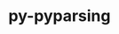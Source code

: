 ---
title: "py-pyparsing"
layout: cache
categories: [package, develop-2023-08-13]
meta: {"versions": ["3.0.9"], "compilers": ["apple-clang@=14.0.0", "gcc@=11.1.0", "gcc@=11.3.0", "gcc@=7.5.0"], "oss": ["ubuntu18.04", "ubuntu20.04", "ubuntu22.04", "ventura"], "platforms": ["darwin", "linux"], "targets": ["aarch64", "ppc64le", "x86_64_v3"], "stacks": ["data-vis-sdk", "e4s", "e4s-power", "ml-darwin-aarch64-mps", "ml-linux-x86_64-cpu", "ml-linux-x86_64-cuda", "ml-linux-x86_64-rocm", "radiuss", "root"], "num_specs": 11, "num_specs_by_stack": {"ml-darwin-aarch64-mps": 1, "root": 11, "radiuss": 1, "e4s-power": 2, "data-vis-sdk": 1, "e4s": 3, "ml-linux-x86_64-cpu": 3, "ml-linux-x86_64-cuda": 3, "ml-linux-x86_64-rocm": 2}}
spec_details: [{"hash": "gvldazkzsiw7375piyei5awoazmdjsgz", "compiler": "apple-clang@=14.0.0", "versions": ["3.0.9"], "os": "ventura", "platform": "darwin", "target": "aarch64", "variants": ["build_system=python_pip"], "stacks": ["ml-darwin-aarch64-mps", "root"], "size": "-", "tarball": "https://binaries.spack.io/develop-2023-08-13/build_cache/darwin-ventura-aarch64/apple-clang-14.0.0/py-pyparsing-3.0.9/darwin-ventura-aarch64-apple-clang-14.0.0-py-pyparsing-3.0.9-gvldazkzsiw7375piyei5awoazmdjsgz.spack"}, {"hash": "qqkjbqreuushn3cnop7yh4e655mbhfg2", "compiler": "gcc@=7.5.0", "versions": ["3.0.9"], "os": "ubuntu18.04", "platform": "linux", "target": "x86_64_v3", "variants": ["build_system=python_pip"], "stacks": ["radiuss", "root"], "size": "-", "tarball": "https://binaries.spack.io/develop-2023-08-13/build_cache/linux-ubuntu18.04-x86_64_v3/gcc-7.5.0/py-pyparsing-3.0.9/linux-ubuntu18.04-x86_64_v3-gcc-7.5.0-py-pyparsing-3.0.9-qqkjbqreuushn3cnop7yh4e655mbhfg2.spack"}, {"hash": "aljbyhhbsucjr34tumwo5dxixx3val5f", "compiler": "gcc@=11.1.0", "versions": ["3.0.9"], "os": "ubuntu20.04", "platform": "linux", "target": "ppc64le", "variants": ["build_system=python_pip"], "stacks": ["root", "e4s-power"], "size": "-", "tarball": "https://binaries.spack.io/develop-2023-08-13/build_cache/linux-ubuntu20.04-ppc64le/gcc-11.1.0/py-pyparsing-3.0.9/linux-ubuntu20.04-ppc64le-gcc-11.1.0-py-pyparsing-3.0.9-aljbyhhbsucjr34tumwo5dxixx3val5f.spack"}, {"hash": "s5vnkzm7zwvy2y4ye7lengxiquwgiux6", "compiler": "gcc@=11.1.0", "versions": ["3.0.9"], "os": "ubuntu20.04", "platform": "linux", "target": "ppc64le", "variants": ["build_system=python_pip"], "stacks": ["root", "e4s-power"], "size": "-", "tarball": "https://binaries.spack.io/develop-2023-08-13/build_cache/linux-ubuntu20.04-ppc64le/gcc-11.1.0/py-pyparsing-3.0.9/linux-ubuntu20.04-ppc64le-gcc-11.1.0-py-pyparsing-3.0.9-s5vnkzm7zwvy2y4ye7lengxiquwgiux6.spack"}, {"hash": "ts4jh375u5uz3hctjk4robn4h7pc6wyn", "compiler": "gcc@=11.1.0", "versions": ["3.0.9"], "os": "ubuntu20.04", "platform": "linux", "target": "x86_64_v3", "variants": ["build_system=python_pip"], "stacks": ["root", "data-vis-sdk"], "size": "-", "tarball": "https://binaries.spack.io/develop-2023-08-13/build_cache/linux-ubuntu20.04-x86_64_v3/gcc-11.1.0/py-pyparsing-3.0.9/linux-ubuntu20.04-x86_64_v3-gcc-11.1.0-py-pyparsing-3.0.9-ts4jh375u5uz3hctjk4robn4h7pc6wyn.spack"}, {"hash": "76ehsmha5nprc3mb22w72p7eudpxllkq", "compiler": "gcc@=11.1.0", "versions": ["3.0.9"], "os": "ubuntu20.04", "platform": "linux", "target": "x86_64_v3", "variants": ["build_system=python_pip"], "stacks": ["e4s", "root"], "size": "-", "tarball": "https://binaries.spack.io/develop-2023-08-13/build_cache/linux-ubuntu20.04-x86_64_v3/gcc-11.1.0/py-pyparsing-3.0.9/linux-ubuntu20.04-x86_64_v3-gcc-11.1.0-py-pyparsing-3.0.9-76ehsmha5nprc3mb22w72p7eudpxllkq.spack"}, {"hash": "g6zggl6l7ixe2ydwhrthakryqzxxmeoy", "compiler": "gcc@=11.1.0", "versions": ["3.0.9"], "os": "ubuntu20.04", "platform": "linux", "target": "x86_64_v3", "variants": ["build_system=python_pip"], "stacks": ["e4s", "root"], "size": "-", "tarball": "https://binaries.spack.io/develop-2023-08-13/build_cache/linux-ubuntu20.04-x86_64_v3/gcc-11.1.0/py-pyparsing-3.0.9/linux-ubuntu20.04-x86_64_v3-gcc-11.1.0-py-pyparsing-3.0.9-g6zggl6l7ixe2ydwhrthakryqzxxmeoy.spack"}, {"hash": "cbgpmaiyenc3gfjpw56egysqocpczmav", "compiler": "gcc@=11.1.0", "versions": ["3.0.9"], "os": "ubuntu20.04", "platform": "linux", "target": "x86_64_v3", "variants": ["build_system=python_pip"], "stacks": ["e4s", "root"], "size": "-", "tarball": "https://binaries.spack.io/develop-2023-08-13/build_cache/linux-ubuntu20.04-x86_64_v3/gcc-11.1.0/py-pyparsing-3.0.9/linux-ubuntu20.04-x86_64_v3-gcc-11.1.0-py-pyparsing-3.0.9-cbgpmaiyenc3gfjpw56egysqocpczmav.spack"}, {"hash": "dijms4gdblblnubxokxfgn4jnxmttoda", "compiler": "gcc@=11.3.0", "versions": ["3.0.9"], "os": "ubuntu22.04", "platform": "linux", "target": "x86_64_v3", "variants": ["build_system=python_pip"], "stacks": ["root", "ml-linux-x86_64-cpu", "ml-linux-x86_64-cuda"], "size": "-", "tarball": "https://binaries.spack.io/develop-2023-08-13/build_cache/linux-ubuntu22.04-x86_64_v3/gcc-11.3.0/py-pyparsing-3.0.9/linux-ubuntu22.04-x86_64_v3-gcc-11.3.0-py-pyparsing-3.0.9-dijms4gdblblnubxokxfgn4jnxmttoda.spack"}, {"hash": "3jbcsbt7gbn7bcmqfihbixmjzrly3uoc", "compiler": "gcc@=11.3.0", "versions": ["3.0.9"], "os": "ubuntu22.04", "platform": "linux", "target": "x86_64_v3", "variants": ["build_system=python_pip"], "stacks": ["root", "ml-linux-x86_64-cpu", "ml-linux-x86_64-cuda", "ml-linux-x86_64-rocm"], "size": "-", "tarball": "https://binaries.spack.io/develop-2023-08-13/build_cache/linux-ubuntu22.04-x86_64_v3/gcc-11.3.0/py-pyparsing-3.0.9/linux-ubuntu22.04-x86_64_v3-gcc-11.3.0-py-pyparsing-3.0.9-3jbcsbt7gbn7bcmqfihbixmjzrly3uoc.spack"}, {"hash": "2dl2nm2otkgse56niff55bwq3b734sam", "compiler": "gcc@=11.3.0", "versions": ["3.0.9"], "os": "ubuntu22.04", "platform": "linux", "target": "x86_64_v3", "variants": ["build_system=python_pip"], "stacks": ["root", "ml-linux-x86_64-cpu", "ml-linux-x86_64-cuda", "ml-linux-x86_64-rocm"], "size": "-", "tarball": "https://binaries.spack.io/develop-2023-08-13/build_cache/linux-ubuntu22.04-x86_64_v3/gcc-11.3.0/py-pyparsing-3.0.9/linux-ubuntu22.04-x86_64_v3-gcc-11.3.0-py-pyparsing-3.0.9-2dl2nm2otkgse56niff55bwq3b734sam.spack"}]
---